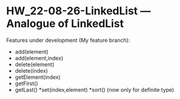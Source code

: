 # HW_22-08-26-LinkedList — Analogue of LinkedList
Features under development (My feature branch):
* add(element)
* add(element,index)
* delete(element)
* delete(index)
* getElement(index)
* getFirst()
* getLast()
*set(index,element)
*sort() (now only for definite type)
